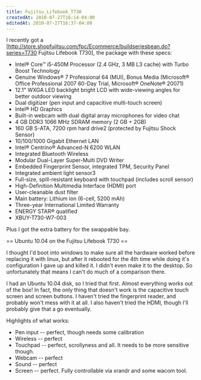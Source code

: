 ```yaml
---
title: Fujitsu_Lifebook_T730
createdAt: 2010-07-27T16:14-04:00
editedAt: 2010-07-27T16:37-04:00
---
```


I recently got a [http://store.shopfujitsu.com/fpc/Ecommerce/buildseriesbean.do?series=T730 Fujitsu Lifebook T730], the package with these specs:

* Intel® Core™ i5-450M Processor (2.4 GHz, 3 MB L3 cache) with Turbo Boost Technology
* Genuine Windows® 7 Professional 64 (MUI), Bonus Media (Microsoft® Office Professional 2007 60-Day Trial, Microsoft® OneNote® 20071)
* 12.1" WXGA LED backlight bright LCD with wide-viewing angles for better outdoor viewing
* Dual digitizer (pen input and capacitive multi-touch screen)
* Intel® HD Graphics
* Built-in webcam with dual digital array microphones for video chat
* 4 GB DDR3 1066 MHz SDRAM memory (2 GB + 2GB)
* 160 GB S-ATA, 7200 rpm hard drive2 (protected by Fujitsu Shock Sensor)
* 10/100/1000 Gigabit Ethernet LAN
* Intel® Centrino® Advanced-N 6200 WLAN
* Integrated Bluetooth Wireless
* Modular Dual-Layer Super-Multi DVD Writer
* Embedded Fingerprint Sensor, integrated TPM, Security Panel
* Integrated ambient light sensor3
* Full-size, spill-resistant keyboard with touchpad (includes scroll sensor)
* High-Definition Multimedia Interface (HDMI) port
* User-cleanable dust filter
* Main battery: Lithium ion (6-cell, 5200 mAh)
* Three-year International Limited Warranty
* ENERGY STAR® qualified
* XBUY-T730-W7-003

Plus I got the extra battery for the swappable bay.

== Ubuntu 10.04 on the Fujitsu Lifebook T730 ==

I thought I'd boot into windows to make sure all the hardware worked before replacing it with linux, but after it rebooted for the 4th time while doing it's configuration I gave up and killed it. I didn't even make it to the desktop. So unfortunately that means I can't do much of a comparison there.

I had an Ubuntu 10.04 disk, so I tried that first. Almost everything works out of the box! In fact, the only thing that doesn't work is the capacitive touch screen and screen buttons. I haven't tried the fingerprint reader, and probably won't mess with it at all. I also haven't tried the HDMI, though I'll probably give that a go eventually.

Highlights of what works:
* Pen input -- perfect, though needs some calibration
* Wireless -- perfect
* Touchpad -- perfect, scrollyness and all. It needs to be more sensitive though.
* Webcam -- perfect
* Sound -- perfect
* Screen -- perfect. Fully controllable via xrandr and some wacom tool.



